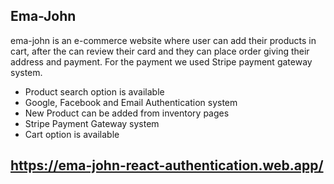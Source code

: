 ## Ema-John 

ema-john is an e-commerce website where user can add their products in cart, after the can review their card and they can place order giving their address and payment. For the payment we used Stripe payment gateway system. 

- Product search option is available
- Google, Facebook and Email Authentication system
- New Product can be added from inventory pages
- Stripe Payment Gateway system
- Cart option is available

## https://ema-john-react-authentication.web.app/